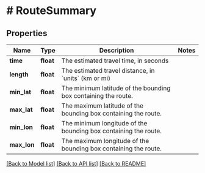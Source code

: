 # # RouteSummary

## Properties

Name | Type | Description | Notes
------------ | ------------- | ------------- | -------------
**time** | **float** | The estimated travel time, in seconds |
**length** | **float** | The estimated travel distance, in &#x60;units&#x60; (km or mi) |
**min_lat** | **float** | The minimum latitude of the bounding box containing the route. |
**max_lat** | **float** | The maximum latitude of the bounding box containing the route. |
**min_lon** | **float** | The minimum longitude of the bounding box containing the route. |
**max_lon** | **float** | The maximum longitude of the bounding box containing the route. |

[[Back to Model list]](../../README.md#models) [[Back to API list]](../../README.md#endpoints) [[Back to README]](../../README.md)
